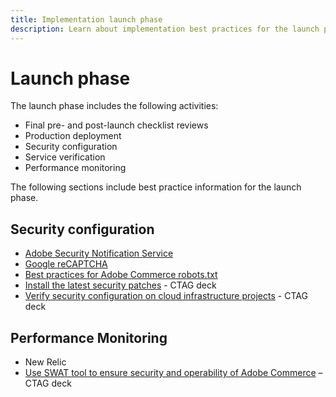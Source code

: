 ```yaml
---
title: Implementation launch phase
description: Learn about implementation best practices for the launch phase of Adobe Commerce projects.
---
```


# Launch phase

The launch phase includes the following activities:

- Final pre- and post-launch checklist reviews
- Production deployment
- Security configuration
- Service verification
- Performance monitoring

The following sections include best practice information for the launch phase.

## Security configuration

- [Adobe Security Notification Service​](security-notification-service.md)
- [Google reCAPTCHA](https://docs.magento.com/user-guide/stores/security-google-recaptcha.html)
- [Best practices for Adobe Commerce robots.txt​](robots-txt.md)
- [Install the latest security patches](https://helpx.adobe.com/security/products/magento/apsb22-12.html) - CTAG deck
- [Verify security configuration on cloud infrastructure projects](https://devdocs.magento.com/cloud/live/site-launch-checklist.html#security-configuration) - CTAG deck

## Performance Monitoring

- New Relic
- [Use SWAT tool to ensure security and operability of Adobe Commerce](https://experienceleague.adobe.com/docs/commerce-operations/tools/site-wide-analysis-tool/intro.html?lang=en#integrations-with-other-adobe-commerce-support-tools) – CTAG deck
